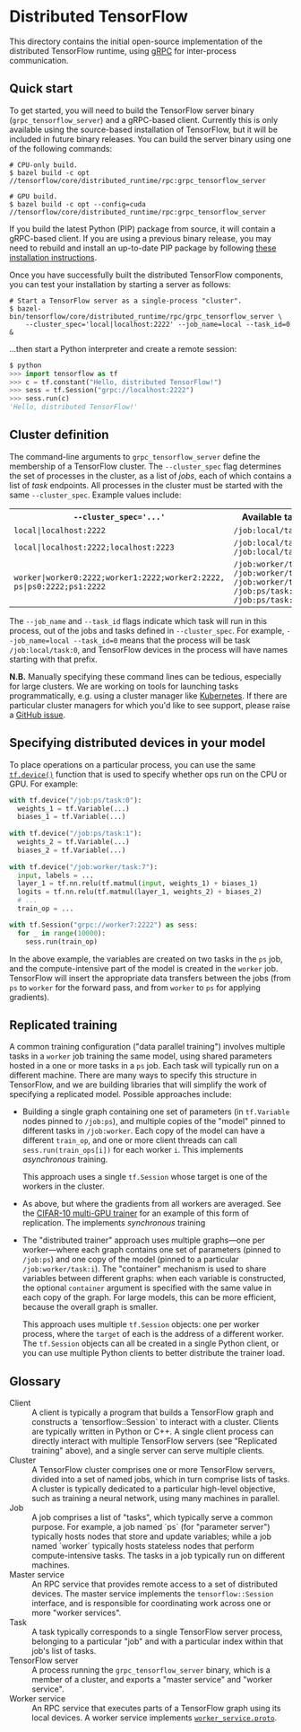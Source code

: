 # Distributed TensorFlow

This directory contains the initial open-source implementation of the
distributed TensorFlow runtime, using [gRPC](http://grpc.io) for inter-process
communication.

## Quick start

To get started, you will need to build the TensorFlow server binary
(`grpc_tensorflow_server`) and a gRPC-based client. Currently this is only
available using the source-based installation of TensorFlow, but it will be
included in future binary releases. You can build the server binary using one of
the following commands:

```shell
# CPU-only build.
$ bazel build -c opt //tensorflow/core/distributed_runtime/rpc:grpc_tensorflow_server

# GPU build.
$ bazel build -c opt --config=cuda //tensorflow/core/distributed_runtime/rpc:grpc_tensorflow_server
```

If you build the latest Python (PIP) package from source, it will contain a
gRPC-based client. If you are using a previous binary release, you may need to
rebuild and install an up-to-date PIP package by following
[these installation instructions](https://www.tensorflow.org/versions/master/get_started/os_setup.html#create-the-pip-package-and-install).

Once you have successfully built the distributed TensorFlow components, you can
test your installation by starting a server as follows:

```shell
# Start a TensorFlow server as a single-process "cluster".
$ bazel-bin/tensorflow/core/distributed_runtime/rpc/grpc_tensorflow_server \
    --cluster_spec='local|localhost:2222' --job_name=local --task_id=0 &
```

...then start a Python interpreter and create a remote session:

```python
$ python
>>> import tensorflow as tf
>>> c = tf.constant("Hello, distributed TensorFlow!")
>>> sess = tf.Session("grpc://localhost:2222")
>>> sess.run(c)
'Hello, distributed TensorFlow!'
```

## Cluster definition

The command-line arguments to `grpc_tensorflow_server` define the membership of a TensorFlow cluster. The `--cluster_spec` flag determines the set of processes in the cluster, as a list of *jobs*, each of which contains a list of *task* endpoints. All processes in the cluster must be started with the same `--cluster_spec`. Example values include:

<table>
  <tr><th><code>--cluster_spec='...'</code></th><th>Available tasks</th>
  <tr>
    <td><code>local|localhost:2222</code></td><td><code>/job:local/task:0</code></td>
  </tr>
  <tr>
    <td><code>local|localhost:2222;localhost:2223</code></td><td><code>/job:local/task:0</code><br/><code>/job:local/task:1</code></td>
  </tr>
  <tr>
    <td><code>worker|worker0:2222;worker1:2222;worker2:2222,</code><br/><code>ps|ps0:2222;ps1:2222</code></td><td><code>/job:worker/task:0</code><br/><code>/job:worker/task:1</code><br/><code>/job:worker/task:2</code><br/><code>/job:ps/task:0</code><br/><code>/job:ps/task:1</code></td>
  </tr>
</table>

The `--job_name` and `--task_id` flags indicate which task will run in this
process, out of the jobs and tasks defined in `--cluster_spec`.  For example,
`--job_name=local --task_id=0` means that the process will be task
`/job:local/task:0`, and TensorFlow devices in the process will have names
starting with that prefix.

**N.B.** Manually specifying these command lines can be tedious, especially for
large clusters. We are working on tools for launching tasks programmatically,
e.g. using a cluster manager like [Kubernetes](http://kubernetes.io). If there
are particular cluster managers for which you'd like to see support, please
raise a [GitHub issue](https://github.com/tensorflow/tensorflow/issues).

## Specifying distributed devices in your model

To place operations on a particular process, you can use the same
[`tf.device()`](https://www.tensorflow.org/versions/master/api_docs/python/framework.html#device)
function that is used to specify whether ops run on the CPU or GPU. For example:

```python
with tf.device("/job:ps/task:0"):
  weights_1 = tf.Variable(...)
  biases_1 = tf.Variable(...)
  
with tf.device("/job:ps/task:1"):
  weights_2 = tf.Variable(...)
  biases_2 = tf.Variable(...)
  
with tf.device("/job:worker/task:7"):
  input, labels = ...
  layer_1 = tf.nn.relu(tf.matmul(input, weights_1) + biases_1)
  logits = tf.nn.relu(tf.matmul(layer_1, weights_2) + biases_2)
  # ...
  train_op = ...

with tf.Session("grpc://worker7:2222") as sess:
  for _ in range(10000):
    sess.run(train_op)
```

In the above example, the variables are created on two tasks in the `ps` job,
and the compute-intensive part of the model is created in the `worker`
job. TensorFlow will insert the appropriate data transfers between the jobs
(from `ps` to `worker` for the forward pass, and from `worker` to `ps` for
applying gradients).

## Replicated training

A common training configuration ("data parallel training") involves multiple
tasks in a `worker` job training the same model, using shared parameters hosted
in a one or more tasks in a `ps` job. Each task will typically run on a
different machine. There are many ways to specify this structure in TensorFlow,
and we are building libraries that will simplify the work of specifying a
replicated model. Possible approaches include:

* Building a single graph containing one set of parameters (in `tf.Variable`
  nodes pinned to `/job:ps`), and multiple copies of the "model" pinned to
  different tasks in `/job:worker`. Each copy of the model can have a different
  `train_op`, and one or more client threads can call `sess.run(train_ops[i])`
  for each worker `i`. This implements *asynchronous* training.
  
  This approach uses a single `tf.Session` whose target is one of the workers in
  the cluster.
  
* As above, but where the gradients from all workers are averaged. See the
  [CIFAR-10 multi-GPU trainer](https://www.tensorflow.org/code/tensorflow/models/image/cifar10/cifar10_multi_gpu_train.py)
  for an example of this form of replication. The implements *synchronous* training
  
* The "distributed trainer" approach uses multiple graphs&mdash;one per
  worker&mdash;where each graph contains one set of parameters (pinned to
  `/job:ps`) and one copy of the model (pinned to a particular
  `/job:worker/task:i`). The "container" mechanism is used to share variables
  between different graphs: when each variable is constructed, the optional
  `container` argument is specified with the same value in each copy of the
  graph. For large models, this can be more efficient, because the overall graph
  is smaller.

  This approach uses multiple `tf.Session` objects: one per worker process,
  where the `target` of each is the address of a different worker. The
  `tf.Session` objects can all be created in a single Python client, or you can
  use multiple Python clients to better distribute the trainer load.

## Glossary

<dl>
  <dt>Client</dt>
  <dd>
    A client is typically a program that builds a TensorFlow graph and
    constructs a `tensorflow::Session` to interact with a cluster. Clients are
    typically written in Python or C++. A single client process can directly
    interact with multiple TensorFlow servers (see "Replicated training" above),
    and a single server can serve multiple clients.
  </dd>
  <dt>Cluster</dt>
  <dd>
    A TensorFlow cluster comprises one or more TensorFlow servers, divided into
    a set of named jobs, which in turn comprise lists of tasks. A cluster is
    typically dedicated to a particular high-level objective, such as training a
    neural network, using many machines in parallel.
  </dd>
  <dt>Job</dt>
  <dd>
    A job comprises a list of "tasks", which typically serve a common
    purpose. For example, a job named `ps` (for "parameter server") typically
    hosts nodes that store and update variables; while a job named `worker`
    typically hosts stateless nodes that perform compute-intensive tasks.
    The tasks in a job typically run on different machines.
  </dd>
  <dt>Master service</dt>
  <dd>
    An RPC service that provides remote access to a set of distributed
    devices. The master service implements the <code>tensorflow::Session</code>
    interface, and is responsible for coordinating work across one or more
    "worker services".
  </dd>
  <dt>Task</dt>
  <dd>
    A task typically corresponds to a single TensorFlow server process,
    belonging to a particular "job" and with a particular index within that
    job's list of tasks.
  </dd>
  
  <dt>TensorFlow server</dt>
  <dd>
    A process running the <code>grpc_tensorflow_server</code> binary, which is a
    member of a cluster, and exports a "master service" and "worker service".
  </dd>
  <dt>Worker service</dt>
  <dd>
    An RPC service that executes parts of a TensorFlow graph using its local
    devices. A worker service implements <a
    href="./worker_service.proto"><code>worker_service.proto</code></a>.
  </dd>
</dl>
